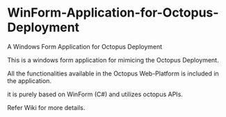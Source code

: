 # WinForm-Application-for-Octopus-Deployment
A Windows Form Application for Octopus Deployment

This is a windows form application for mimicing the Octopus Deployment. 

All the functionalities available in the Octopus Web-Platform is included in the application.

it is purely based on WinForm (C#) and utilizes octopus APIs.

Refer Wiki for more details.
